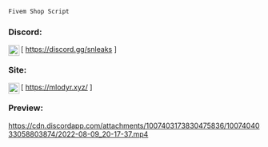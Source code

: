 ```diff
Fivem Shop Script


```

### Discord:

[<img align="left" alt="My discord" width="22px" src="https://cdn.jsdelivr.net/npm/simple-icons@v3/icons/discord.svg" /> https://discord.gg/snleaks ]
<br />

### Site:

[<img align="left" alt="My discord" width="22px" src="https://cdn.jsdelivr.net/npm/simple-icons@v3/icons/discord.svg" /> https://mlodyr.xyz/ ]
<br />


### Preview: 


https://cdn.discordapp.com/attachments/1007403173830475836/1007404033058803874/2022-08-09_20-17-37.mp4